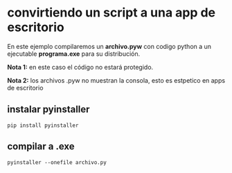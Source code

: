 # convirtiendo un script a una app de escritorio

En este ejemplo compilaremos un **archivo.pyw** con  codigo python
a un ejecutable **programa.exe** para su distribución.

**Nota 1:** en este caso el código no estará protegido.

**Nota 2:**  los archivos .pyw no muestran la consola, esto es estpetico en apps de escritorio

## instalar pyinstaller

    pip install pyinstaller               

## compilar a .exe

    pyinstaller --onefile archivo.py      


